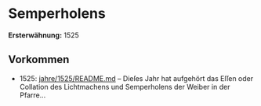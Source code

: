 # Semperholens

**Ersterwähnung:** 1525

## Vorkommen
- 1525: [jahre/1525/README.md](../jahre/1525/README.md) – Dieſes Jahr hat aufgehört das Eſſen oder Collation
des Lichtmachens und Semperholens der Weiber in der
Pfarre...
